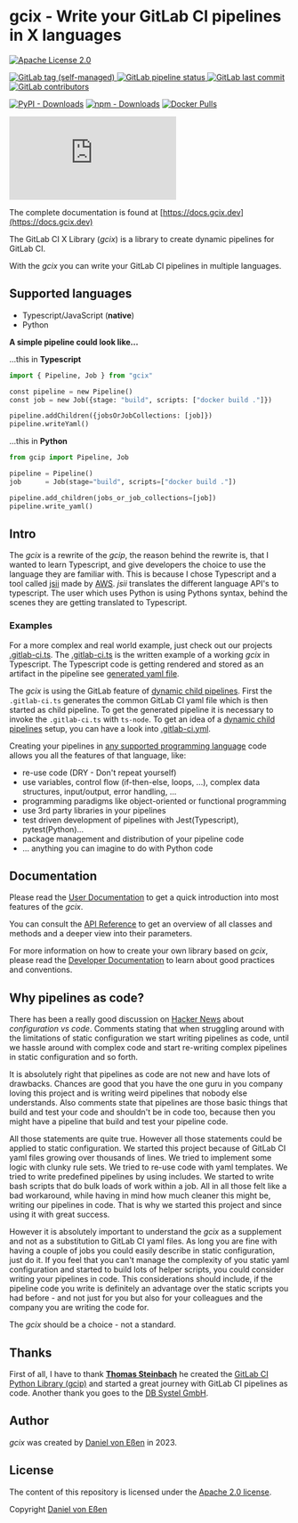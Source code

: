 # gcix - Write your GitLab CI pipelines in X languages

[![Apache License 2.0](https://img.shields.io/gitlab/license/gcix%2Fgcix)](https://gitlab.com/gcix/gcix/-/blob/main/LICENSE)

[![GitLab tag (self-managed)](https://img.shields.io/gitlab/v/tag/gcix%2Fgcix?logo=git&color=bright%20green)
](https://gitlab.com/gcix/gcix/-/tags)
[![GitLab pipeline status](https://img.shields.io/gitlab/pipeline-status/gcix%2Fgcix?logo=gitlab)
](https://gitlab.com/gcix/gcix/-/pipelines)
[![GitLab last commit](https://img.shields.io/gitlab/last-commit/Gcix%2Fgcix?logo=git)](https://gitlab.com/gcix/gcix/-/commits/main/)
[![GitLab contributors](https://img.shields.io/gitlab/contributors/gcix%2Fgcix?logo=git&color=bright%20green)](https://gitlab.com/gcix/gcix)

[![PyPI - Downloads](https://img.shields.io/pypi/dm/gcix?label=PyPI%20Downloads&logo=python&color=blue)](https://pypi.org/project/gcix/)
[![npm - Downloads](https://img.shields.io/npm/dm/%40gcix/gcix?label=NPM%20downloads&color=blue)](https://www.npmjs.com/package/@gcix/gcix)
[![Docker Pulls](https://img.shields.io/docker/pulls/gcix/gcix?label=Docker%20Pulls&logo=docker&color=blue)](https://hub.docker.com/r/gcix/gcix)

![Matrix](https://img.shields.io/matrix/gcix%3Amatrix.org?logo=matrix&label=Matrix)

The complete documentation is found at [https://docs.gcix.dev](https://docs.gcix.dev)

The GitLab CI X Library (*gcix*) is a library to create dynamic pipelines for GitLab CI.

With the *gcix* you can write your GitLab CI pipelines in multiple languages.

## Supported languages

* Typescript/JavaScript (**native**)
* Python

**A simple pipeline could look like...**

...this in **Typescript**

```python
import { Pipeline, Job } from "gcix"

const pipeline = new Pipeline()
const job = new Job({stage: "build", scripts: ["docker build ."]})

pipeline.addChildren({jobsOrJobCollections: [job]})
pipeline.writeYaml()
```

...this in **Python**

```python
from gcip import Pipeline, Job

pipeline = Pipeline()
job      = Job(stage="build", scripts=["docker build ."])

pipeline.add_children(jobs_or_job_collections=[job])
pipeline.write_yaml()
```

## Intro

The *gcix* is a rewrite of the *gcip*, the reason behind the rewrite is, that I wanted to learn Typescript, and give
developers the choice to use the language they are familiar with. This is because I chose Typescript and a tool called [jsii](https://aws.github.io/jsii/) made by [AWS](https://aws.amazon.com/de/).
*jsii* translates the different language API's to typescript. The user which uses Python is using Pythons syntax, behind the scenes they are getting
translated to Typescript.

### Examples

For a more complex and real world example, just check out our projects [.gitlab-ci.ts](https://gitlab.com/gcix/gcix/-/blob/main/.gitlab-ci.ts). The [.gitlab-ci.ts](https://gitlab.com/gcix/gcix/-/blob/main/.gitlab-ci.ts) is the written example of a working *gcix* in Typescript. The Typescript code is getting rendered and stored as an artifact in the pipeline see [generated yaml file](https://gitlab.com/gcix/gcix/-/jobs/artifacts/main/browse?job=generate-pipeline).

The *gcix* is using the GitLab feature of [dynamic child pipelines](https://docs.gitlab.com/ee/ci/parent_child_pipelines.html#dynamic-child-pipelines). First the `.gitlab-ci.ts` generates the common GitLab CI yaml file which is then started as child pipeline. To get the generated pipeline it is necessary to invoke the `.gitlab-ci.ts` with `ts-node`. To get an idea of a [dynamic child pipelines](https://docs.gitlab.com/ee/ci/parent_child_pipelines.html#dynamic-child-pipelines) setup, you can have a look into [.gitlab-ci.yml](https://gitlab.com/gcix/gcix/-/blob/main/.gitlab-ci.yml).

Creating your pipelines in [any supported programming language](#supported-languages) code allows you all the features of that language, like:

* re-use code (DRY - Don't repeat yourself)
* use variables, control flow (if-then-else, loops, ...), complex data structures, input/output, error handling, ...
* programming paradigms like object-oriented or functional programming
* use 3rd party libraries in your pipelines
* test driven development of pipelines with Jest(Typescript), pytest(Python)...
* package management and distribution of your pipeline code
* ... anything you can imagine to do with Python code

## Documentation

Please read the [User Documentation](https://docs.gcix.dev) to get a quick introduction into most
features of the *gcix*.

You can consult the [API Reference](https://docs.gcix.dev/api/) to get an overview of all classes and methods
and a deeper view into their parameters.

For more information on how to create your own library based on *gcix*, please read the [Developer Documentation](https://docs.gcix.dev/developer/)
to learn about good practices and conventions.

## Why pipelines as code?

There has been a really good discussion on [Hacker News](https://news.ycombinator.com/item?id=26986493#26988105) about *configuration vs code*.
Comments stating that when struggling around with the limitations of static configuration we start writing pipelines as code, until we hassle
around with complex code and start re-writing complex pipelines in static configuration and so forth.

It is absolutely right that pipelines as code are not new and have lots of drawbacks. Chances are good that you have the one guru in you company
loving this project and is writing weird pipelines that nobody else understands. Also comments state that pipelines are those basic things that
build and test your code and shouldn't be in code too, because then you might have a pipeline that build and test your pipeline code.

All those statements are quite true. However all those statements could be applied to static configuration. We started this project because of
GitLab CI yaml files growing over thousands of lines. We tried to implement some logic with clunky rule sets. We tried to re-use code with yaml templates.
We tried to write predefined pipelines by using includes. We started to write bash scripts that do bulk loads of work within a job. All in all
those felt like a bad workaround, while having in mind how much cleaner this might be, writing our pipelines in code. That is why we started
this project and since using it with great success.

However it is absolutely important to understand the *gcix* as a supplement and not as a substitution to GitLab CI yaml files. As long you are fine
with having a couple of jobs you could easily describe in static configuration, just do it. If you feel that you can't manage the complexity of
you static yaml configuration and started to build lots of helper scripts, you could consider writing your pipelines in code. This considerations
should include, if the pipeline code you write is definitely an advantage over the static scripts you had before - and not just for you but also
for your colleagues and the company you are writing the code for.

The *gcix* should be a choice - not a standard.

## Thanks

First of all, I have to thank [**Thomas Steinbach**](https://gitlab.com/thomassteinbach) he created the [GitLab CI Python Library (gcip)](https://gitlab.com/dbsystel/gitlab-ci-python-library) and started a great journey with GitLab CI pipelines as code.
Another thank you goes to the [DB Systel GmbH](https://www.dbsystel.de/).

## Author

*gcix* was created by [Daniel von Eßen](https://gitlab.com/dvonessen) in 2023.

## License

The content of this repository is licensed under the [Apache 2.0 license](http://www.apache.org/licenses/LICENSE-2.0).

Copyright [Daniel von Eßen](https://gitlab.com/dvonessen)
